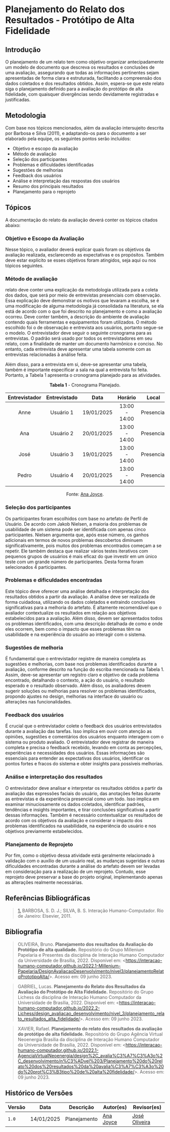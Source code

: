 # Planejamento do Relato dos Resultados - Protótipo de Alta Fidelidade

## Introdução

O planejamento de um relato tem como objetivo organizar antecipadamente um modelo de documento que descreva os resultados e conclusões de uma avaliação, assegurando que todas as informações pertinentes sejam apresentadas de forma clara e estruturada, facilitando a compreensão dos dados coletados e dos resultados obtidos. Assim, espera-se que este relato siga o planejamento definido para a avaliação do protótipo de alta fidelidade, com quaisquer divergências sendo devidamente registradas e justificadas.

## Metodologia
Com base nos tópicos mencionados, além da avaliação intersujeito descrita por Barbosa e Silva (2011), e adaptando-os para o documento a ser elaborado pela equipe, os seguintes pontos serão incluídos:

* Objetivo e escopo da avaliação
* Método de avaliação
* Seleção dos participantes
* Problemas e dificuldades identificadas
* Sugestões de melhorias
* Feedback dos usuários
* Análise e interpretação das respostas dos usuários
* Resumo dos principais resultados
* Planejamento para o reprojeto

## Tópicos

A documentação do relato da avaliação deverá conter os tópicos citados abaixo:

### Objetivo e Escopo da Avaliação

Nesse tópico, o avaliador deverá explicar quais foram os objetivos da avaliação realizada, esclarecendo as expectativas e os propósitos. Também deve estar explicito se esses objetivos foram atingidos, seja aqui ou nos tópicos seguintes.

### Método de avaliação

 relato deve conter uma explicação da metodologia utilizada para a coleta dos dados, que será por meio de entrevistas presenciais com observação. Essa explicação deve demonstrar os motivos que levaram a escolha, se é uma modificação de alguma metodologia já consolidada na literatura, se ela está de acordo com o que foi descrito no planejamento e como a avaliação ocorreu. Deve conter também, a descrição do ambiente de avaliação contendo quais ferramentas e equipamentos foram utilizados. O método escolhido foi o de observação e entrevista aos usuários, portanto segue-se o modelo. O entrevistador deve seguir o seguinte cronograma para as entrevistas. O padrão será usado por todos os entrevistadores em seu relato, com a finalidade de manter um documento harmônico e conciso. No entanto, cada entrevista deve apresentar uma tabela somente com as entrevistas relacionadas à análise feita.

Além disso, para a entrevista em si, deve-se apresentar uma tabela, também é importante especificar a sala na qual a entrevista foi feita. Portanto, a Tabela 1 apresenta o cronograma planejado para as atividades.

<center>

**Tabela 1** - Cronograma Planejado.

| Entrevistador | Entrevistado |    Data    |    Horário    |   Local    |
| :-----------: | :----------: | :--------: | :-----------: | :--------: |
|     Anne      |  Usuário 1   | 19/01/2025 | 13:00 - 14:00 | Presencial |
|     Ana       |  Usuário 2   | 20/01/2025 | 13:00 - 14:00 | Presencial |
|     José      |  Usuário 3   | 19/01/2025 | 13:00 - 14:00 | Presencial |
|     Pedro     |  Usuário 4   | 20/01/2025 | 13:00 - 14:00 | Presencial |

Fonte: [Ana Joyce](https://github.com/anajoyceamorim).

</center>

### Seleção dos participantes

Os participantes foram escolhidos com base no artefato de Perfil de Usuário. De acordo com Jakob Nielsen, a maioria dos problemas de usabilidade de um sistema pode ser identificada com apenas cinco participantes. Nielsen argumenta que, após esse número, os ganhos adicionais em termos de novos problemas descobertos diminuem significativamente, pois muitos dos problemas encontrados começam a se repetir. Ele também destaca que realizar vários testes iterativos com pequenos grupos de usuários é mais eficaz do que investir em um único teste com um grande número de participantes. Desta forma foram selecionados 4 participantes.

### Problemas e dificuldades encontradas

Este tópico deve oferecer uma análise detalhada e interpretação dos resultados obtidos a partir da avaliação. A análise deve ser realizada de forma cuidadosa, utilizando os dados coletados e extraindo conclusões significativas para a melhoria do artefato. É altamente recomendável que o avaliador contextualize os resultados em relação aos objetivos estabelecidos para a avaliação. Além disso, devem ser apresentados todos os problemas identificados, com uma descrição detalhada de como e onde eles ocorrem, bem como o impacto que esses problemas têm na usabilidade e na experiência do usuário ao interagir com o sistema.

### Sugestões de melhoria 

É fundamental que o entrevistador registre de maneira completa as sugestões e melhorias, com base nos problemas identificados durante a avaliação, conforme descrito na função do escriba mencionada na Tabela 1. Assim, deve-se apresentar um registro claro e objetivo de cada problema encontrado, detalhando o contexto, a ação do usuário, o resultado esperado e o resultado observado. Além disso, os avaliadores devem sugerir soluções ou melhorias para resolver os problemas identificados, propondo ajustes no design, melhorias na interface do usuário ou alterações nas funcionalidades.

### Feedback dos usuários

É crucial que o entrevistador colete o feedback dos usuários entrevistados durante a avaliação das tarefas. Isso implica em ouvir com atenção as opiniões, sugestões e comentários dos usuários enquanto interagem com o sistema ou produto avaliado. O entrevistador deve registrar de maneira completa e precisa o feedback recebido, levando em conta as percepções, experiências e necessidades dos usuários. Essas informações são essenciais para entender as expectativas dos usuários, identificar os pontos fortes e fracos do sistema e obter insights para possíveis melhorias.

### Análise e interpretação dos resultados

O entrevistador deve analisar e interpretar os resultados obtidos a partir da avaliação das expressões faciais do usuário, das anotações feitas durante as entrevistas e da experiência presencial como um todo. Isso implica em examinar minuciosamente os dados coletados, identificar padrões, tendências e insights importantes, e tirar conclusões significativas a partir dessas informações. Também é necessário contextualizar os resultados de acordo com os objetivos da avaliação e considerar o impacto dos problemas identificados na usabilidade, na experiência do usuário e nos objetivos previamente estabelecidos.

### Planejamento de Reprojeto

Por fim, como o objetivo dessa atividade está geralmente relacionado à validação com o auxílio de um usuário real, as mudanças sugeridas e outras dificuldades encontradas durante a análise do artefato devem ser levadas em consideração para a realização de um reprojeto. Contudo, esse reprojeto deve preservar a base do projeto original, implementando apenas as alterações realmente necessárias.

## Referências Bibliográficas

> <a id="REF1" href="#anchor1">1.</a> BARBOSA, S. D. J.; SILVA, B. S. Interação Humano-Computador. Rio de Janeiro: Elsevier, 2011.

## Bibliografia

> OLIVEIRA, Bruno. **Planejamento dos resultados da Avaliação do Protótipo de alta qualidade.** Repositório do Grupo Millenium Papelaria e Presentes da disciplina de Interação Humano Computador da Universidade de Brasília, 2022. Disponível em: <<https://interacao-humano-computador.github.io/2022.1-Millenium-Papelaria/DesignAvaliacaoDesenvolvimento/nivel3/planejamentoRelatoPrototipoAlta/>>. Acesso em: 09 junho 2023.

> GABRIEL, Lucas. **Planejamento do Relato dos Resultados da Avaliação do Protótipo de Alta Fidelidade.** Repositório do Grupo Lichess da disciplina de Interação Humano Computador da Universidade de Brasília, 2022. Disponível em: <<https://interacao-humano-computador.github.io/2022.2-Lichess/design_avaliacao_desenvolvimento/nivel_3/planejamento_relato_resultados_alta_fidelidade/>>. Acesso em: 09 junho 2023.

> XAVIER, Rafael. **Planejamento do relato dos resultados da avaliação do protótipo de alta fidelidade.** Repositório do Grupo Agência Virtual Neoenergia Brasília da disciplina de Interação Humano Computador da Universidade de Brasília, 2022. Disponível em: <<https://interacao-humano-computador.github.io/2022.1-AgenciaVirtualNeoenergia/design%2C_avalia%C3%A7%C3%A3o%2C_desenvolvimento/n%C3%ADvel%203/Planejamento%20do%20relato%20dos%20resultados%20da%20avalia%C3%A7%C3%A3o%20do%20prot%C3%B3tipo%20de%20alta%20fidelidade/>>. Acesso em: 09 junho 2023.

## Histórico de Versões

| Versão | Data       | Descrição             | Autor(es)                                        | Revisor(es)                                  |
| ------ | ---------- | --------------------- | ------------------------------------------------ | -------------------------------------------- |
| `1.0`  | 14/01/2025 | Planejamento          | [Ana Joyce](https://github.com/anajoyceamorim)   | [José Oliveira](https://github.com/Jose1277) |
